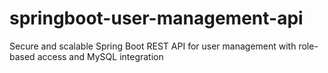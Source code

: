 # springboot-user-management-api
Secure and scalable Spring Boot REST API for user management with role-based access and MySQL integration
